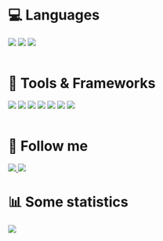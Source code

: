 # 💻 Languages
<div align="left">
    <img src="https://img.shields.io/badge/-python-090909?style=for-the-badge&logo=python&logoColor=06D001"/>
    <img src="https://img.shields.io/badge/-C-090909?style=for-the-badge&logo=C" />
    <img src="https://img.shields.io/badge/-C++-090909?style=for-the-badge&logo=C%2b%2b&logoColor=10439F" />
</div> <br />

# 🧰 Tools & Frameworks
<div align="left">
    <img src="https://img.shields.io/badge/-qt-180161?style=for-the-badge&logo=qt&logoColor=00FF00" />
    <img src="https://img.shields.io/badge/-git-180161?style=for-the-badge&logo=git&logoColor=FF8C00" />
    <img src="https://img.shields.io/badge/-Vim-019733.svg?style=for-the-badge&logo=vim&logoColor=white" />
    <img src="https://img.shields.io/badge/-sql-090909?style=for-the-badge&logo=sqlite&logoColor=FFA62F" />
    <img src="https://img.shields.io/badge/-firebase-090909?style=for-the-badge&logo=firebase&logoColor=F0E68C" />
    <img src="https://img.shields.io/badge/-linux-090909?style=for-the-badge&logo=kalilinux">
    <img src="https://img.shields.io/badge/-latex-090909?style=for-the-badge&logo=latex&logoColor=179BAE">
</div> <br />

# 📲 Follow me
<div align="left">
    <a href="https://t.me/Nep_pasha/">
        <img src="https://img.shields.io/badge/-telegram-090909?style=for-the-badge&logo=telegram" />
    </a>
    <a href="https://leetcode.com/u/GNU_nan0_machine_s0n/">
        <img src="https://img.shields.io/badge/-leetcode-090909?style=for-the-badge&logo=leetcode" />
    </a>
</div>

# 📊 Some statistics
<div align="left">
    <img src="https://github-profile-summary-cards.vercel.app/api/cards/repos-per-language?username=nepavellab&theme=dark" />
</div>
